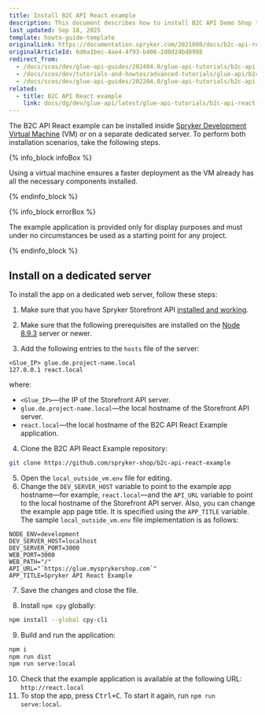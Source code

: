 ```yaml
---
title: Install B2C API React example
description: This document describes how to install B2C API Demo Shop to experience the use of Spryker Storefront API.
last_updated: Sep 18, 2025
template: howto-guide-template
originalLink: https://documentation.spryker.com/2021080/docs/b2c-api-react-example-installation
originalArticleId: 6d6a1bec-4ae4-4f93-b406-2d0d24bd8988
redirect_from:
  - /docs/scos/dev/glue-api-guides/202404.0/glue-api-tutorials/b2c-api-react-example/install-b2c-api-react-example.html
  - /docs/scos/dev/tutorials-and-howtos/advanced-tutorials/glue-api/b2c-api-react-example/b2c-api-react-example-installation.html
  - /docs/scos/dev/glue-api-guides/202204.0/glue-api-tutorials/b2c-api-react-example/install-b2c-api-react-example.html
related:
  - title: B2C API React example
    link: docs/dg/dev/glue-api/latest/glue-api-tutorials/b2c-api-react-example/b2c-api-react-example.html
---
```


The B2C API React example can be installed inside [Spryker Development Virtual Machine](/docs/scos/dev/sdk/development-virtual-machine-docker-containers-and-console.html) (VM) or on a separate dedicated server. To perform both installation scenarios, take the following steps.

{% info_block infoBox %}

Using a virtual machine ensures a faster deployment as the VM already has all the necessary components installed.

{% endinfo_block %}

{% info_block errorBox %}

The example application is provided only for display purposes and must under no circumstances be used as a starting point for any project.

{% endinfo_block %}

## Install on a dedicated server

To install the app on a dedicated web server, follow these steps:

1. Make sure that you have Spryker Storefront API [installed and working](/docs/pbc/all/miscellaneous/latest/install-and-upgrade/install-glue-api/install-the-spryker-core-glue-api.html).

2. Make sure that the following prerequisites are installed on the [Node 8.9.3](https://nodejs.org/en/) server or newer.

3. Add the following entries to the `hosts` file of the server:

```text
<Glue_IP> glue.de.project-name.local
127.0.0.1 react.local
```

where:

- `<Glue_IP>`—the IP of the Storefront API server.
- `glue.de.project-name.local`—the local hostname of the Storefront API server.
- `react.local`—the local hostname of the B2C API React Example application.

4. Clone the B2C API React Example repository:

```bash
git clone https://github.com/spryker-shop/b2c-api-react-example
```

5. Open the `local_outside_vm.env` file for editing.
6. Change the `DEV_SERVER_HOST` variable to point to the example app hostname—for example, `react.local`—and the `API_URL` variable to point to the local hostname of the Storefront API server. Also, you can change the example app page title. It is specified using the `APP_TITLE` variable.
The sample `local_outside_vm.env` file implementation is as follows:

```env
NODE_ENV=development
DEV_SERVER_HOST=localhost
DEV_SERVER_PORT=3000
WEB_PORT=3000
WEB_PATH="/"
API_URL="`https://glue.mysprykershop.com`"
APP_TITLE=Spryker API React Example
```

7. Save the changes and close the file.

8. Install `npm cpy` globally:

```bash
npm install --global cpy-cli
```

9. Build and run the application:

```bash
npm i
npm run dist
npm run serve:local
```

10. Check that the example application is available at the following URL: `http://react.local`
11. To stop the app, press <kbd>Ctrl+C</kbd>. To start it again, run `npm run serve:local`.
